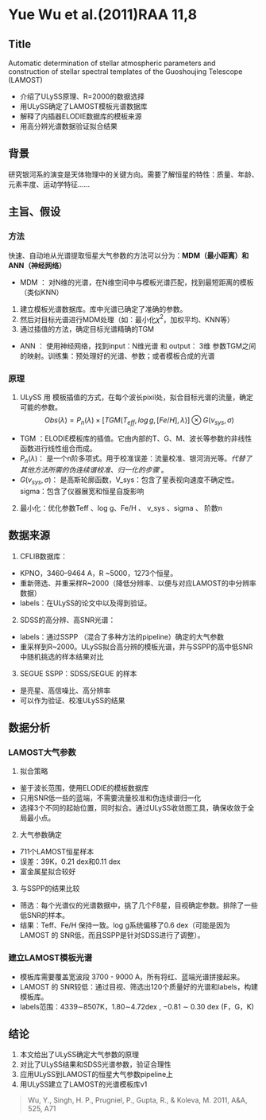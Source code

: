 # Yue Wu et al.(2011)RAA 11,8

## Title
Automatic determination of stellar atmospheric parameters and
construction of stellar spectral templates of the Guoshoujing Telescope (LAMOST)

+ 介绍了ULySS原理、R=2000的数据选择
+ 用ULySS确定了LAMOST模板光谱数据库
+ 解释了内插器ELODIE数据库的模板来源
+ 用高分辨光谱数据验证拟合结果

## 背景
研究银河系的演变是天体物理中的关键方向。需要了解恒星的特性：质量、年龄、元素丰度、运动学特征……

## 主旨、假设
### 方法
快速、自动地从光谱提取恒星大气参数的方法可以分为：**MDM（最小距离）和ANN（神经网络）**

+ MDM ： 对N维的光谱，在N维空间中与模板光谱匹配，找到最短距离的模板（类似KNN）
1. 建立模板光谱数据库。库中光谱已确定了准确的参数。
2. 然后对目标光谱进行MDM处理（如：最小化$\chi^2$，加权平均、KNN等）
3. 通过插值的方法，确定目标光谱精确的TGM

+ ANN ： 使用神经网络，找到input：N维光谱 和 output： 3维 参数TGM之间的映射。训练集：预处理好的光谱、参数；或者模板合成的光谱

### 原理
1. ULySS 用 模板插值的方式，在每个波长pixil处，拟合目标光谱的流量，确定可能的参数。
$$
Obs(\lambda) = P_n(\lambda) \times [TGM(T_{eff},log\,g,[Fe/H],\lambda)]\otimes G(v_{sys},\sigma)
$$
+ TGM ：ELODIE模板库的插值。它由内部的T、G、M、波长等参数的非线性函数进行线性组合而成。
+ $P_n(\lambda)$： 是一个n阶多项式。用于校准误差：流量校准、银河消光等。*代替了其他方法所需的伪连续谱校准、归一化的步骤* 。  
+ $G(v_{sys},\sigma)$： 是高斯轮廓函数，V_sys：包含了星表视向速度不确定性。sigma：包含了仪器展宽和恒星自旋影响

2. 最小化：优化参数Teff 、log g、Fe/H 、 v_sys 、sigma 、 阶数n

## 数据来源
1. CFLIB数据库：
+ KPNO，3460–9464 A，R ~5000，1273个恒星。
+ 重新筛选、并重采样R~2000（降低分辨率、以便与对应LAMOST的中分辨率数据）
+ labels：在ULySS的论文中以及得到验证。

2. SDSS的高分辨、高SNR光谱：
+ labels：通过SSPP （混合了多种方法的pipeline）确定的大气参数
+ 重采样到R~2000。ULySS拟合高分辨的模板光谱，并与SSPP的高中低SNR中随机挑选的样本结果对比

3. SEGUE SSPP：SDSS/SEGUE 的样本
+ 是亮星、高信噪比、高分辨率
+ 可以作为验证、校准ULySS的结果

## 数据分析
### LAMOST大气参数
1. 拟合策略
+ 鉴于波长范围，使用ELODIE的模板数据库
+ 只用SNR低一些的蓝端，不需要流量校准和伪连续谱归一化
+ 选择3个不同的起始位置，同时拟合。通过ULySS收敛图工具，确保收敛于全局最小点。

2. 大气参数确定
+ 711个LAMOST恒星样本
+ 误差：39K，0.21 dex和0.11 dex 
+ 富金属星拟合较好

3. 与SSPP的结果比较
+ 筛选：每个光谱仪的光谱数据中，挑了几个F8星，目视确定参数。排除了一些低SNR的样本。
+ 结果：Teff、Fe/H 保持一致。log g系统偏移了0.6 dex（可能是因为LAMOST 的 SNR低，而且SSPP是针对SDSS进行了调整）。

### 建立LAMOST模板光谱
+ 模板库需要覆盖宽波段 3700 - 9000 A，所有将红、蓝端光谱拼接起来。
+ LAMOST 的 SNR较低：通过目视、筛选出120个质量好的光谱和labels，构建模板库。
+ labels范围：4339∼8507K，1.80∼4.72dex , −0.81 ∼ 0.30 dex  (F，G，K)

## 结论
1. 本文给出了ULySS确定大气参数的原理
2. 对比了ULySS结果和SDSS光谱参数，验证合理性
3. 应用ULySS到LAMOST的恒星大气参数pipeline上
4. 用ULySS建立了LAMOST的光谱模板库v1

> Wu, Y., Singh, H. P., Prugniel, P., Gupta, R., & Koleva, M. 2011, A&A, 525, A71
